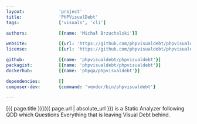 ```yaml
---
layout:             'project'
title:              'PHPVisualDebt'
tags:               ['visuals', 'cli']

authors:            [{name: 'Michał Brzuchalski'}] 

website:            [{url: 'https://github.com/phpvisualdebt/phpvisualdebt'}]
license:            [{url: 'https://github.com/phpvisualdebt/phpvisualdebt/blob/master/LICENSE', label: 'MIT License'}]

github:             [{name: 'phpvisualdebt/phpvisualdebt'}]
packagist:          [{name: 'phpvisualdebt/phpvisualdebt'}]          
dockerhub:          [{name: 'phpqa/phpvisualdebt'}]     

dependencies:       [] 
composer-dev:       {command: 'vendor/bin/phpvisualdebt'}

---
```


[{{ page.title }}]({{ page.url | absolute_url }}) is a Static Analyzer following QDD which Questions Everything that is leaving Visual Debt behind.

<!--more--> 
